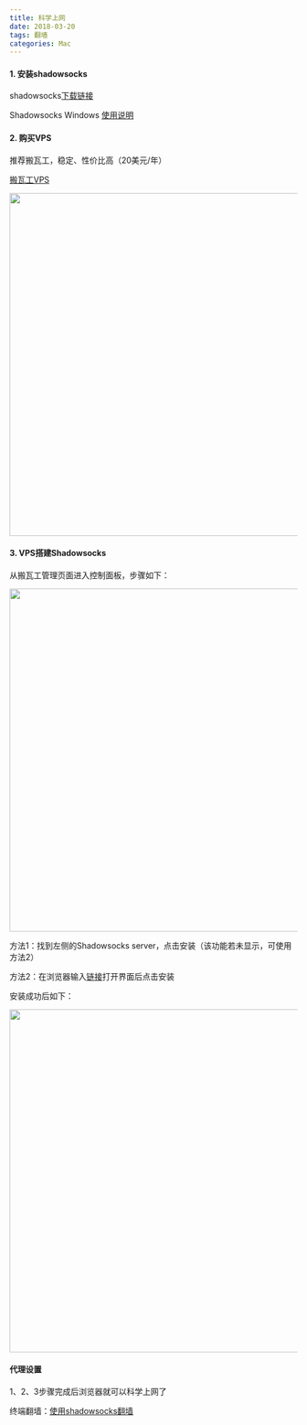 ```yaml
---
title: 科学上网
date: 2018-03-20
tags: 翻墙
categories: Mac
---
```


#### 1. 安装shadowsocks



shadowsocks[下载链接](https://github.com/shadowsocks/shadowsocks/wiki/Ports-and-Clients)



Shadowsocks Windows [使用说明](https://github.com/shadowsocks/shadowsocks-windows/wiki/Shadowsocks-Windows-%E4%BD%BF%E7%94%A8%E8%AF%B4%E6%98%8E)

<!-- more -->

#### 2. 购买VPS

推荐搬瓦工，稳定、性价比高（20美元/年）



[搬瓦工VPS](https://bandwagonhost.com/index.php)



<img src="https://weixinbing.github.io/images/blog/科学上网/20200424093916.png" width="600" />



#### 3. VPS搭建Shadowsocks

从搬瓦工管理页面进入控制面板，步骤如下：

<img src="https://weixinbing.github.io/images/blog/科学上网/20200424095610.png" width="600" />



方法1：找到左侧的Shadowsocks server，点击安装（该功能若未显示，可使用方法2）



方法2：在浏览器输入[链接](https://kiwivm.64clouds.com/preloader.php?load=/main-exec.php?mode=extras_shadowsocks)打开界面后点击安装



安装成功后如下：

<img src="https://weixinbing.github.io/images/blog/科学上网/20200424095619.png" width="600" />



#### 代理设置

1、2、3步骤完成后浏览器就可以科学上网了



终端翻墙：[使用shadowsocks翻墙](http://www.cashqian.net/blog/001486989831982332565298e4942a2bb8f56b08f9d2475000)
